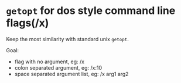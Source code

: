 `getopt` for dos style command line flags(/x)
============================================

Keep the most similarity with standard unix `getopt`.

Goal: 
- flag with no argument, eg: /x
- colon separated argument, eg: /x:10
- space separated argument list, eg: /x arg1 arg2
